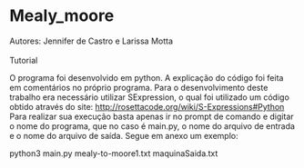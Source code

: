 # Mealy_moore
Autores: Jennifer de Castro e Larissa Motta
<br>
<br>
Tutorial

O programa foi desenvolvido em python. A explicação do código foi feita em comentários no próprio programa. 
 Para o desenvolvimento deste trabalho era necessário utilizar SExpression, o qual foi utilizado um código obtido através do site: http://rosettacode.org/wiki/S-Expressions#Python Para realizar sua execução basta apenas ir no prompt de comando e digitar o nome do programa, que no caso é main.py, o nome do arquivo de entrada e o nome do arquivo de saída. Segue em anexo um exemplo:

python3 main.py  mealy-to-moore1.txt  maquinaSaida.txt
